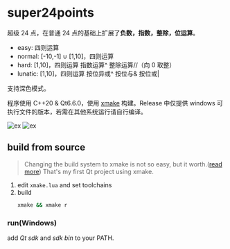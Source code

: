 # super24points
超级 24 点，在普通 24 点的基础上扩展了**负数，指数，整除，位运算**。

* easy: 四则运算
* normal: [-10,-1] ∪ [1,10]，四则运算
* hard: [1,10]，四则运算 指数运算^ 整除运算//（向 0 取整）
* lunatic: [1,10]，四则运算 按位异或^ 按位与& 按位或|

支持深色模式。

程序使用 C++20 & Qt6.6.0，使用 [xmake](https://xmake.io/#/zh-cn/) 构建。Release 中仅提供 windows 可执行文件的版本，若需在其他系统运行请自行编译。

![ex](https://cdn.staticaly.com/gh/lxl66566/super24points-game/Qt6/static/ui_2.png)
![ex](https://cdn.staticaly.com/gh/lxl66566/super24points-game/Qt6/static/ui_cheat.png)
## build from source
> Changing the build system to xmake is not so easy, but it worth.([read more](https://absx.pages.dev/coding/Cpp.html#配置-qt-开发环境)) That's my first Qt project using xmake.

1. edit `xmake.lua` and set toolchains
2. build
    ```sh
    xmake && xmake r
    ```
### run(Windows)
add *Qt sdk* and *sdk bin* to your PATH.
